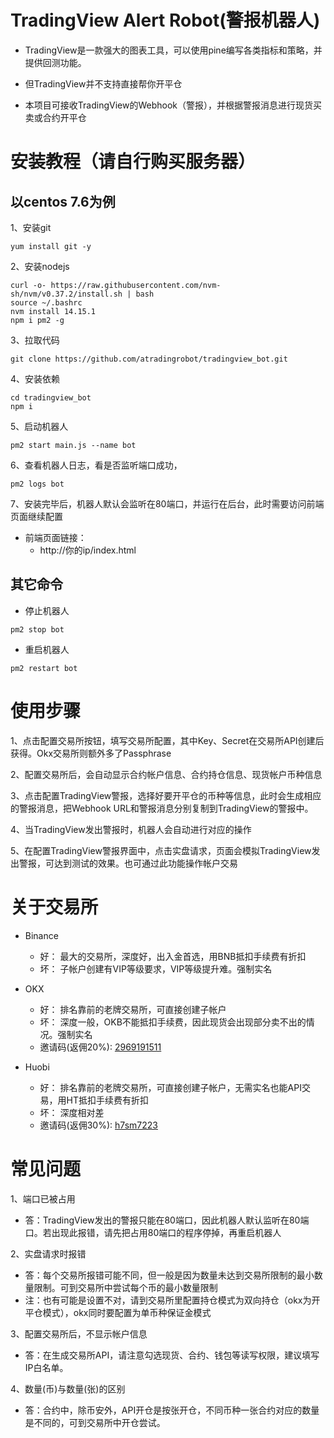 # TradingView Alert Robot(警报机器人)
- TradingView是一款强大的图表工具，可以使用pine编写各类指标和策略，并提供回测功能。

- 但TradingView并不支持直接帮你开平仓

- 本项目可接收TradingView的Webhook（警报），并根据警报消息进行现货买卖或合约开平仓

# 安装教程（请自行购买服务器）
## 以centos 7.6为例
1、安装git
```
yum install git -y
```

2、安装nodejs
```
curl -o- https://raw.githubusercontent.com/nvm-sh/nvm/v0.37.2/install.sh | bash
source ~/.bashrc
nvm install 14.15.1
npm i pm2 -g
```

3、拉取代码
```
git clone https://github.com/atradingrobot/tradingview_bot.git
```

4、安装依赖
```
cd tradingview_bot
npm i
```

5、启动机器人
```
pm2 start main.js --name bot
```

6、查看机器人日志，看是否监听端口成功，
```
pm2 logs bot
```

7、安装完毕后，机器人默认会监听在80端口，并运行在后台，此时需要访问前端页面继续配置
- 前端页面链接：
	* http://你的ip/index.html

## 其它命令
- 停止机器人
```
pm2 stop bot
```

- 重启机器人
```
pm2 restart bot
```

# 使用步骤

1、点击配置交易所按钮，填写交易所配置，其中Key、Secret在交易所API创建后获得。Okx交易所则额外多了Passphrase

2、配置交易所后，会自动显示合约帐户信息、合约持仓信息、现货帐户币种信息

3、点击配置TradingView警报，选择好要开平仓的币种等信息，此时会生成相应的警报消息，把Webhook URL和警报消息分别复制到TradingView的警报中。

4、当TradingView发出警报时，机器人会自动进行对应的操作

5、在配置TradingView警报界面中，点击实盘请求，页面会模拟TradingView发出警报，可达到测试的效果。也可通过此功能操作帐户交易

# 关于交易所

- Binance
	+ 好： 最大的交易所，深度好，出入金首选，用BNB抵扣手续费有折扣
	+ 坏： 子帐户创建有VIP等级要求，VIP等级提升难。强制实名

- OKX
	+ 好： 排名靠前的老牌交易所，可直接创建子帐户 
	+ 坏： 深度一般，OKB不能抵扣手续费，因此现货会出现部分卖不出的情况。强制实名
	+ 邀请码(返佣20%): [2969191511](https://www.cnouyi.careers/join/2969191511)

- Huobi
	+ 好： 排名靠前的老牌交易所，可直接创建子帐户，无需实名也能API交易，用HT抵扣手续费有折扣
	+ 坏： 深度相对差
	+ 邀请码(返佣30%): [h7sm7223](https://www.huobi.com/zh-cn/v/register/double-invite/?inviter_id=11345710&invite_code=h7sm7223)


# 常见问题
1、端口已被占用
- 答：TradingView发出的警报只能在80端口，因此机器人默认监听在80端口。若出现此报错，请先把占用80端口的程序停掉，再重启机器人

2、实盘请求时报错
- 答：每个交易所报错可能不同，但一般是因为数量未达到交易所限制的最小数量限制。可到交易所中尝试每个币的最小数量限制
- 注：也有可能是设置不对，请到交易所里配置持仓模式为双向持仓（okx为开平仓模式），okx同时要配置为单币种保证金模式

3、配置交易所后，不显示帐户信息
- 答：在生成交易所API，请注意勾选现货、合约、钱包等读写权限，建议填写IP白名单。

4、数量(币)与数量(张)的区别
- 答：合约中，除币安外，API开仓是按张开仓，不同币种一张合约对应的数量是不同的，可到交易所中开仓尝试。
